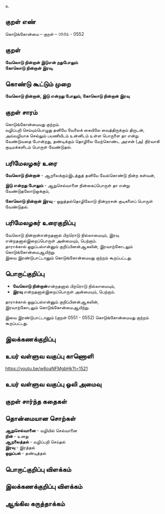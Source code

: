 உ

## குறள் எண் 

கொடுங்கோன்மை  – குறள் – ௦௫௫௨ - 0552  

## குறள் 

**வேலொடு நின்றான் இடுஎன் றதுபோலும்  
கோலொடு நின்றான் இரவு.**  

## கொண்டு கூட்டும் முறை

**வேலொடு நின்றான், இடு என்றது போலும், கோலொடு நின்றான் இரவு**

## குறள் சாரம் 

 கொடுங்கோன்மையது குற்றம்.  
 வழிப்பறி செய்யும்பொழுது தனியே வேலைக் கையிலே வைத்திருக்கும் திருடன், அவ்வழியாக செல்லும் பயணியிடம் உன்னிடம் உள்ள பொருளை தா என்று வேண்டுவதை போன்றது, தண்டிக்கும் தொழிலை மேற்கொண்ட அரசன் (அ) நிர்வாகி குடிமக்களிடம் பொருள் வேண்டுதல்.  
 
## பரிமேலழகர் உரை

**வேலொடு நின்றான்** - ஆறலைக்கும்இடத்துத் தனியே வேல்கொண்டு நின்ற கள்வன்,  

**இடு என்றது போலும்** - ஆறுசெல்வானை நின்கைப்பொருள் தா என்று வேண்டுதலோடுஒக்கும்,  

**கோலொடு நின்றான் இரவு** - ஒறுத்தல்தொழிலோடு நின்றரசன் குடிகளைப் பொருள் வேண்டுதல்.

## பரிமேலழகர் உரைகுறிப்பு   

வேலொடு நின்றான்என்றதனால் பிறரொடு நில்லாமையும், இரவு என்றதனால்இறைப்பொருள் அன்மையும், பெற்றாம்.  
தாராக்கால் ஒறுப்பல்என்னும் குறிப்பினன்ஆகலின், இரவாற்கோடலும் கொடுங்கோன்மைஆயிற்று.  
இவை இரண்டுபாட்டானும் கொடுங்கோன்மையது குற்றம் கூறப்பட்டது.    

## பொருட்குறிப்பு 

* **வேலொடு நின்றான்**என்றதனால் பிறரொடு நில்லாமையும்,  
* **இரவு** என்றதனால்இறைப்பொருள் அன்மையும், பெற்றாம்.  

தாராக்கால் ஒறுப்பல்என்னும் குறிப்பினன்ஆகலின்,  
இரவாற்கோடலும் கொடுங்கோன்மைஆயிற்று.    

இவை இரண்டுபாட்டானும் (குறள் 0551 - 0552) கொடுங்கோன்மையது குற்றம் கூறப்பட்டது.      

## இலக்கணக்குறிப்பு  


## உயர் வள்ளுவ வகுப்பு காணொளி

https://youtu.be/w6oaNFMgbHk?t=1521 

## உயர் வள்ளுவ வகுப்பு ஒலி அமைவு 

 
## குறள் சார்ந்த கதைகள் 


## தொன்மையான சொற்கள்

**ஆறுசெல்வானை** - வழியில் செல்வானை     
**நின்** - உனது   
**ஆறலைத்தல்** - வழிப்பறி செய்தல்   
**இரவு** - இரத்தல்   
**ஒறுப்பல்** - தண்டித்தல்   

## பொருட்குறிப்பு விளக்கம்


## இலக்கணக்குறிப்பு விளக்கம்


## ஆங்கில கருத்தாக்கம் 


